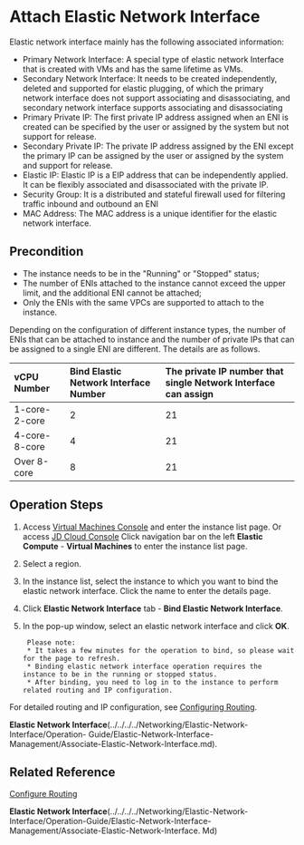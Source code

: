 # Attach Elastic Network Interface

Elastic network interface mainly has the following associated information:

* Primary Network Interface: A special type of elastic network Interface that is created with VMs and has the same lifetime as VMs.
* Secondary Network Interface: It needs to be created independently, deleted and supported for elastic plugging, of which the primary network interface does not support associating and disassociating, and secondary network interface supports associating and disassociating
* Primary Private IP: The first private IP address assigned when an ENI is created can be specified by the user or assigned by the system but not support for release.
* Secondary Private IP: The private IP address assigned by the ENI except the primary IP can be assigned by the user or assigned by the system and support for release.
* Elastic IP: Elastic IP is a EIP address that can be independently applied. It can be flexibly associated and disassociated with the private IP.
* Security Group: It is a distributed and stateful firewall used for filtering traffic inbound and outbound an ENI
* MAC Address: The MAC address is a unique identifier for the elastic network interface.

## Precondition

* The instance needs to be in the "Running" or "Stopped" status;
* The number of ENIs attached to the instance cannot exceed the upper limit, and the additional ENI cannot be attached;
* Only the ENIs with the same VPCs are supported to attach to the instance.

Depending on the configuration of different instance types, the number of ENIs that can be attached to instance and the number of private IPs that can be assigned to a single ENI are different. The details are as follows.

|vCPU Number|Bind Elastic Network Interface Number|The private IP number that single Network Interface can assign
|:---|:---|:---|
1-core-2-core	|2	|21
4-core-8-core	|4	|21
Over 8-core	|8	|21

## Operation Steps

1. Access [Virtual Machines Console](https://cns-console.jdcloud.com/host/compute/list) and enter the instance list page. Or access [JD Cloud Console](https://console.jdcloud.com) Click navigation bar on the left **Elastic Compute** - **Virtual Machines** to enter the instance list page.
2. Select a region.
3. In the instance list, select the instance to which you want to bind the elastic network interface. Click the name to enter the details page.
4. Click **Elastic Network Interface** tab - **Bind Elastic Network Interface**.
5. In the pop-up window, select an elastic network interface and click **OK**.
		
		Please note:
		* It takes a few minutes for the operation to bind, so please wait for the page to refresh.
		* Binding elastic network interface operation requires the instance to be in the running or stopped status.
		* After binding, you need to log in to the instance to perform related routing and IP configuration.
		
For detailed routing and IP configuration, see [Configuring Routing](../../../../Networking/Elastic-Network-Interface/Operation-Guide/VM-Configuration/Linux-Permanent-Configuration.md).

**Elastic Network Interface**(../../../../Networking/Elastic-Network-Interface/Operation- Guide/Elastic-Network-Interface-Management/Associate-Elastic-Network-Interface.md).

## Related Reference

[Configure Routing](../../../../Networking/Elastic-Network-Interface/Operation-Guide/VM-Configuration/Linux-Permanent-Configuration.md)

**Elastic Network Interface**(../../../../Networking/Elastic-Network-Interface/Operation-Guide/Elastic-Network-Interface-Management/Associate-Elastic-Network-Interface. Md)